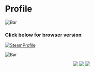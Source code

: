 # Profile

![`Bar`](https://cdn.discordapp.com/attachments/584355797366997002/889006586406772746/4M7IWwP.png)

### Click below for browser version

[![`SteamProfile`](https://user-images.githubusercontent.com/64295233/133945787-4402f6ef-ec05-406f-92d7-8511a60289d7.png)](https://steamcommunity.com/id/dxrpy/)

![`Bar`](https://cdn.discordapp.com/attachments/584355797366997002/889006586406772746/4M7IWwP.png)


<p align="center">
  <a href="https://steamcommunity.com/id/dxrpy/games/?tab=all"><img src="https://user-images.githubusercontent.com/64295233/133946103-2529b434-e3aa-49e7-94bd-7901446328a1.png"/></a>
  <a href="https://steamcommunity.com/id/dxrpy/inventory/"><img src="https://user-images.githubusercontent.com/64295233/133946106-42fb8d86-cac2-4cea-b0f8-a8365e91110b.png"/></a>
  <a href="https://steamcommunity.com/tradeoffer/new/?partner=1021365250&token=u7JlESO6"><img src="https://user-images.githubusercontent.com/64295233/133946107-79ba7158-e795-4661-b968-47b858d1a1b5.png"/></a>
</p>
